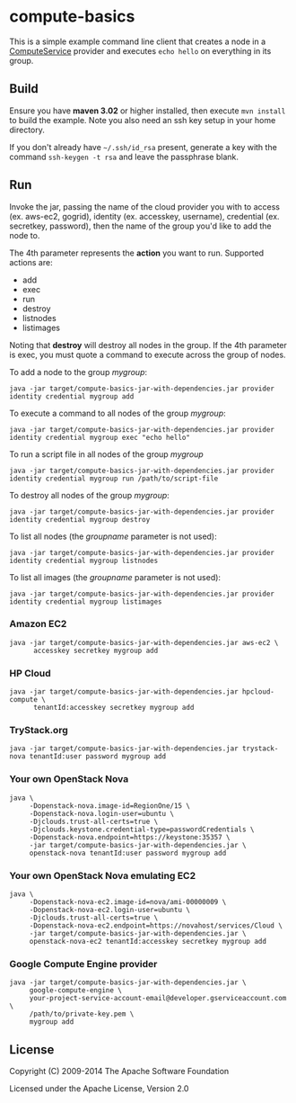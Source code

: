 # compute-basics

This is a simple example command line client that creates a node in a [ComputeService](http://jclouds.apache.org/start/compute/) provider and executes `echo hello` on everything in its group.

## Build

Ensure you have **maven 3.02** or higher installed, then execute `mvn install` to build the example. 
Note you also need an ssh key setup in your home directory.

If you don't already have `~/.ssh/id_rsa` present, generate a key with the command `ssh-keygen -t rsa` and leave the passphrase blank.

## Run

Invoke the jar, passing the name of the cloud provider you with to access (ex. aws-ec2, gogrid), identity (ex. accesskey, username), credential (ex. secretkey, password), then the name of the group you'd like to add the node to. 

The 4th parameter represents the **action** you want to run. Supported actions are:

- add
- exec
- run
- destroy
- listnodes
- listimages

Noting that **destroy** will destroy all nodes in the group. If the 4th parameter is exec, you must quote a command to execute across the group of nodes.

To add a node to the group *mygroup*:

    java -jar target/compute-basics-jar-with-dependencies.jar provider identity credential mygroup add
    
To execute a command to all nodes of the group *mygroup*:

    java -jar target/compute-basics-jar-with-dependencies.jar provider identity credential mygroup exec "echo hello"

To run a script file in all nodes of the group *mygroup*

    java -jar target/compute-basics-jar-with-dependencies.jar provider identity credential mygroup run /path/to/script-file

To destroy all nodes of the group *mygroup*:

    java -jar target/compute-basics-jar-with-dependencies.jar provider identity credential mygroup destroy

To list all nodes (the *groupname* parameter is not used):

    java -jar target/compute-basics-jar-with-dependencies.jar provider identity credential mygroup listnodes

To list all images (the *groupname* parameter is not used):

    java -jar target/compute-basics-jar-with-dependencies.jar provider identity credential mygroup listimages


### Amazon EC2

    java -jar target/compute-basics-jar-with-dependencies.jar aws-ec2 \
          accesskey secretkey mygroup add

### HP Cloud

    java -jar target/compute-basics-jar-with-dependencies.jar hpcloud-compute \
          tenantId:accesskey secretkey mygroup add

### TryStack.org

    java -jar target/compute-basics-jar-with-dependencies.jar trystack-nova tenantId:user password mygroup add

### Your own OpenStack Nova

    java \
         -Dopenstack-nova.image-id=RegionOne/15 \
         -Dopenstack-nova.login-user=ubuntu \
         -Djclouds.trust-all-certs=true \
         -Djclouds.keystone.credential-type=passwordCredentials \
         -Dopenstack-nova.endpoint=https://keystone:35357 \
         -jar target/compute-basics-jar-with-dependencies.jar \
         openstack-nova tenantId:user password mygroup add

### Your own OpenStack Nova emulating EC2

    java \
         -Dopenstack-nova-ec2.image-id=nova/ami-00000009 \
         -Dopenstack-nova-ec2.login-user=ubuntu \
         -Djclouds.trust-all-certs=true \
         -Dopenstack-nova-ec2.endpoint=https://novahost/services/Cloud \
         -jar target/compute-basics-jar-with-dependencies.jar \
         openstack-nova-ec2 tenantId:accesskey secretkey mygroup add

### Google Compute Engine provider

    java -jar target/compute-basics-jar-with-dependencies.jar \
         google-compute-engine \
         your-project-service-account-email@developer.gserviceaccount.com \
         /path/to/private-key.pem \
         mygroup add

## License

Copyright (C) 2009-2014 The Apache Software Foundation

Licensed under the Apache License, Version 2.0 
